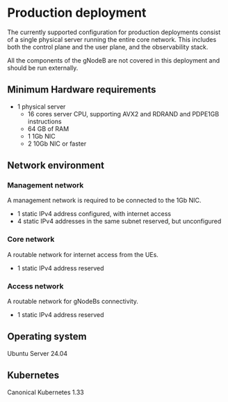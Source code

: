 # Production deployment

The currently supported configuration for production deployments consist of a single
physical server running the entire core network. This includes both the control plane
and the user plane, and the observability stack.

All the components of the gNodeB are not covered in this deployment and should be run
externally.

## Minimum Hardware requirements

- 1 physical server
    - 16 cores server CPU, supporting AVX2 and RDRAND and PDPE1GB instructions
    - 64 GB of RAM
    - 1 1Gb NIC
    - 2 10Gb NIC or faster

## Network environment

### Management network

A management network is required to be connected to the 1Gb NIC.

- 1 static IPv4 address configured, with internet access
- 4 static IPv4 addresses in the same subnet reserved, but unconfigured

### Core network

A routable network for internet access from the UEs.

- 1 static IPv4 address reserved

### Access network

A routable network for gNodeBs connectivity.

- 1 static IPv4 address reserved

## Operating system

Ubuntu Server 24.04

## Kubernetes

Canonical Kubernetes 1.33
